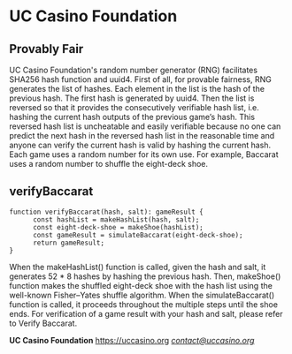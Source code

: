 # UC Casino Foundation

## Provably Fair ##

UC Casino Foundation's random number generator (RNG) facilitates SHA256 hash function and uuid4. First of all, for provable fairness, RNG generates the list of hashes. Each element in the list is the hash of the previous hash. The first hash is generated by uuid4. Then the list is reversed so that it provides the consecutively verifiable hash list, i.e. hashing the current hash outputs of the previous game’s hash. This reversed hash list is uncheatable and easily verifiable because no one can predict the next hash in the reversed hash list in the reasonable time and anyone can verify the current hash is valid by hashing the current hash. Each game uses a random number for its own use. For example, Baccarat uses a random number to shuffle the eight-deck shoe.


## verifyBaccarat

```
function verifyBaccarat(hash, salt): gameResult {
      const hashList = makeHashList(hash, salt);
      const eight-deck-shoe = makeShoe(hashList);
      const gameResult = simulateBaccarat(eight-deck-shoe);
      return gameResult;
}
```

When the makeHashList() function is called, given the hash and salt, it generates 52 * 8 hashes by hashing the previous hash. Then, makeShoe() function makes the shuffled eight-deck shoe with the hash list using the well-known Fisher–Yates shuffle algorithm. When the simulateBaccarat() function is called, it proceeds throughout the multiple steps until the shoe ends. For verification of a game result with your hash and salt, please refer to Verify Baccarat.

**UC Casino Foundation**
https://uccasino.org
*contact@uccasino.org*
